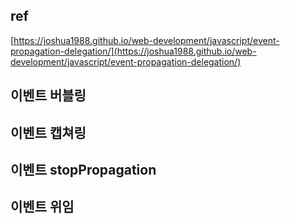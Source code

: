 ## ref

[https://joshua1988.github.io/web-development/javascript/event-propagation-delegation/](https://joshua1988.github.io/web-development/javascript/event-propagation-delegation/)

## 이벤트 버블링

## 이벤트 캡쳐링

## 이벤트 stopPropagation

## 이벤트 위임
